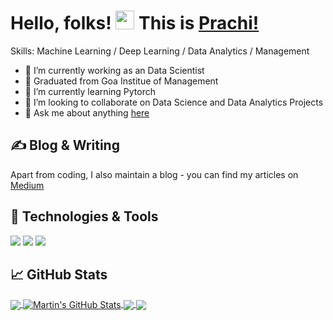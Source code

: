 # Hello, folks!  <img src="https://raw.githubusercontent.com/MartinHeinz/MartinHeinz/master/wave.gif" width="30px"> This is [Prachi!](https://github.com/Prachi-Gopalani13)



Skills: Machine Learning / Deep Learning / Data Analytics / Management

- 🔭 I’m currently working as an Data Scientist
- 📖 Graduated from Goa Institue of Management
- 🌱 I’m currently learning Pytorch
- 👯 I’m looking to collaborate on Data Science and Data Analytics Projects
- 💬 Ask me about anything [here](https://github.com/Prachi-Gopalani13/Prachi-Gopalani13/issues)


## &#x270d; Blog & Writing

Apart from coding, I also maintain a blog - you can find my articles on [Medium](https://prachi-gopalani.medium.com/)

## 🔧 Technologies & Tools

![](https://img.shields.io/badge/Code-Python-informational?style=flat&logo=python&logoColor=white&color=2bbc8a)
![](https://img.shields.io/badge/Code-JavaScript-informational?style=flat&logo=javascript&logoColor=white&color=2bbc8a)
![](https://img.shields.io/badge/Code-R-informational?style=flat&logo=javascript&logoColor=white&color=2bbc8a)




## &#x1f4c8; GitHub Stats

<a href="https://github.com/Prachi-Gopalani13">
  <img align="center" src="https://github-readme-stats.vercel.app/api/top-langs/?username=MartinHeinz&hide=java,html,tex&title_color=ffffff&text_color=c9cacc&icon_color=2bbc8a&bg_color=1d1f21" />
</a>
<a href="https://github.com/MartinHeinz/MartinHeinz">
  <img align="center" src="https://github-readme-stats.vercel.app/api?username=MartinHeinz&show_icons=true&line_height=27&count_private=true&title_color=ffffff&text_color=c9cacc&icon_color=2bbc8a&bg_color=1d1f21" alt="Martin's GitHub Stats" />
</a>

<a href="https://github.com/MartinHeinz/python-project-blueprint">
  <img align="center" src="https://github-readme-stats.vercel.app/api/pin/?username=MartinHeinz&repo=python-project-blueprint&title_color=ffffff&text_color=c9cacc&icon_color=2bbc8a&bg_color=1d1f21" />
</a>


<a href="https://github.com/MartinHeinz/go-project-blueprint">
  <img align="center" src="https://github-readme-stats.vercel.app/api/pin/?username=MartinHeinz&repo=go-project-blueprint&title_color=ffffff&text_color=c9cacc&icon_color=2bbc8a&bg_color=1d1f21" />
</a>    

<!-- links to social media icons -->

<!-- icons with padding -->

[1.1]: http://i.imgur.com/tXSoThF.png (twitter icon with padding)
[2.1]: http://i.imgur.com/0o48UoR.png (github icon with padding)

<!-- icons without padding -->

[1.2]: http://i.imgur.com/wWzX9uB.png (twitter icon without padding)
[2.2]: http://i.imgur.com/9I6NRUm.png (github icon without padding)
[3.2]: https://raw.githubusercontent.com/MartinHeinz/MartinHeinz/master/linkedin-3-16.png (LinkedIn icon without padding)


<!-- links to your social media accounts -->

[1]: https://twitter.com/Martin_Heinz_
[2]: https://github.com/Prachi-Gopalani13/Prachi-Gopalani13
[3]: https://www.linkedin.com/in/prachi-gopalani-954640ba/

   




